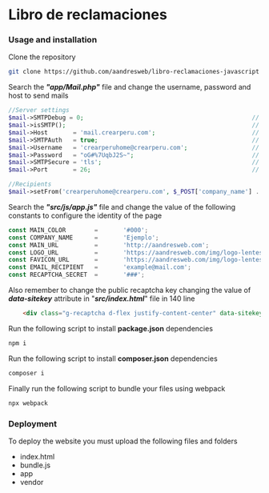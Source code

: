 # Libro de reclamaciones 
### Usage and installation
Clone the repository
```bash
git clone https://github.com/aandresweb/libro-reclamaciones-javascript
```
Search the ***"app/Mail.php"*** file and change the username, password and host to send mails
```php
//Server settings
$mail->SMTPDebug = 0;                                               // Enable verbose debug output
$mail->isSMTP();                                                    // Set mailer to use SMTP
$mail->Host       = 'mail.crearperu.com';                           // Specify main and backup SMTP servers
$mail->SMTPAuth   = true;                                           // Enable SMTP authentication
$mail->Username   = 'crearperuhome@crearperu.com';                  // SMTP username
$mail->Password   = "oG#%7UqbJ2S~";                                 // SMTP password
$mail->SMTPSecure = 'tls';                                          // Enable TLS encryption, `ssl` also accepted
$mail->Port       = 26;                                             // TCP port to connect to

//Recipients
$mail->setFrom('crearperuhome@crearperu.com', $_POST['company_name'] . " WEB");
```

Search the ***"src/js/app.js"*** file and change the value of the following constants to configure the identity of the page
```javascript
const MAIN_COLOR        =       '#000';
const COMPANY_NAME      =       'Ejemplo';
const MAIN_URL          =       'http://aandresweb.com';
const LOGO_URL          =       'https://aandresweb.com/img/logo-lentes.png';
const FAVICON_URL       =       'https://aandresweb.com/img/logo-lentes.png';
const EMAIL_RECIPIENT   =       'example@mail.com';
const RECAPTCHA_SECRET  =       '###';
```

Also remember to change the public recaptcha key changing the value of ***data-sitekey*** attribute in "***src/index.html***" file in 140 line
```html
    <div class="g-recaptcha d-flex justify-content-center" data-sitekey="###">
```

Run the following script to install **package.json** dependencies
```bash
npm i
```
Run the following script to install **composer.json** dependencies
```bash
composer i
```
Finally run the following script to bundle your files using webpack
```bash
npx webpack
```
### Deployment

To deploy the website you must upload the following files and folders
 - index.html
 - bundle.js
 - app
 - vendor
